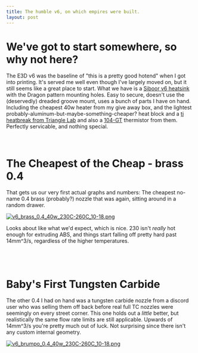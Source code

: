 ```yaml
---
title: The humble v6, on which empires were built.
layout: post
---
```


# We've got to start somewhere, so why not here?
The E3D v6 was the baseline of "this is a pretty good hotend" when I got into printing.  It's served me well even though I've largely moved on, but it still seems like a great place to start.  What we have is a [Siboor v6 heatsink](https://www.aliexpress.us/item/3256804661463785.html) with the Dragon pattern mounting holes.  Easy to secure, doesn't use the (deservedly) dreaded groove mount, uses a bunch of parts I have on hand.  Including the cheapest 40w heater from my give away box, and the lightest probably-aluminum-but-maybe-something-cheaper? heat block and a [ti heatbreak from Triangle Lab](https://www.aliexpress.us/item/2251832667233248.html) and also a [104-GT](https://www.aliexpress.us/item/2251832661137972.html) thermistor from them.  Perfectly servicable, and nothing special.
<br>
<br>
<br>    
# The Cheapest of the Cheap - brass 0.4
That gets us our very first actual graphs and numbers:
The cheapest no-name 0.4 brass (probably?) nozzle that was again, sitting around in a random drawer.

[![v6_brass_0.4_40w_230C-260C_10-18.png](assets/img/v6_brass_0.4_40w_230C-260C_10-18.png)](assets/csv/v6_brass_0.4_40w_10-18_230-260.csv)

Looks about like what we'd expect, which is nice.  230 isn't _really_ hot enough for extruding ABS, and things start falling off pretty hard past 14mm^3/s, regardless of the higher temperatures.  
<br>
<br>
<br>
# Baby's First Tungsten Carbide
The other 0.4 I had on hand was a tungsten carbide nozzle from a discord user who was selling them off back before real full TC nozzles were seemingly on every street corner.  This one holds out a _little_ better, but realistically the same flow rate limits are still applicable. Upwards of 14mm^3/s you're pretty much out of luck.  Not surprising since there isn't any custom internal geometry.

[![v6_brumpo_0.4_40w_230C-260C_10-18.png](assets/img/v6_brumpo_0.4_40w_230C-260C_10-18.png)](assets/csv/v6_brumpo_0.4_40w_10-18_230-260.csv)

